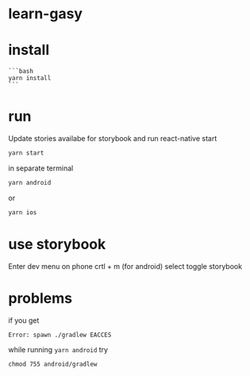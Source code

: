 # learn-gasy


# install

    ```bash
    yarn install
    ```
# run

Update stories availabe for storybook and run react-native start

```bash
yarn start
```
in separate terminal

```bash
yarn android
```
or 
```bash
yarn ios
```
# use storybook

Enter dev menu on phone crtl + m (for android) select toggle storybook
# problems
if you get 
```
Error: spawn ./gradlew EACCES
```

while running `yarn android` try

```
chmod 755 android/gradlew 
```
